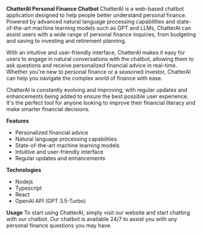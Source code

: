 **ChatterAI Personal Finance Chatbot**
ChatterAI is a web-based chatbot application designed to help people better understand personal finance. Powered by advanced natural language processing capabilities and state-of-the-art machine learning models such as GPT and LLMs, ChatterAI can assist users with a wide range of personal finance inquiries, from budgeting and saving to investing and retirement planning.

With an intuitive and user-friendly interface, ChatterAI makes it easy for users to engage in natural conversations with the chatbot, allowing them to ask questions and receive personalized financial advice in real-time. Whether you're new to personal finance or a seasoned investor, ChatterAI can help you navigate the complex world of finance with ease.

ChatterAI is constantly evolving and improving, with regular updates and enhancements being added to ensure the best possible user experience. It's the perfect tool for anyone looking to improve their financial literacy and make smarter financial decisions.

**Features**
- Personalized financial advice
- Natural language processing capabilities
- State-of-the-art machine learning models
- Intuitive and user-friendly interface
- Regular updates and enhancements

**Technologies**
- Nodejs
- Typescript
- React
- OpenAI API (GPT 3.5-Turbo)

**Usage**
To start using ChatterAI, simply visit our website and start chatting with our chatbot. Our chatbot is available 24/7 to assist you with any personal finance questions you may have.